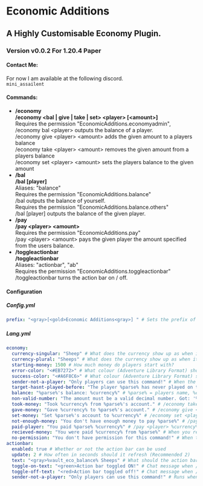 # Economic Additions
## A Highly Customisable Economy Plugin.
### Version v0.0.2 For 1.20.4 Paper

#### Contact Me:
For now I am available at the following discord. \
`mini_assailent`

#### Commands:
 
* **/economy** \
**/economy <bal | give | take | set> \<player> \[\<amount>]** \
Requires the permission "EconomicAdditions.economyadmin", \
/economy bal \<player> outputs the balance of a player. \
/economy give \<player> \<amount> adds the given amount to a players balance \
/economy take \<player> \<amount> removes the given amount from a players balance \
/economy set \<player> \<amount> sets the players balance to the given amount
* **/bal** \
**/bal [player]** \
Aliases: "balance"\
Requires the permission "EconomicAdditions.balance" \
/bal outputs the balance of yourself. \
Requires the permission "EconomicAdditions.balance.others" \
/bal \[player] outputs the balance of the given player.
* **/pay** \
**/pay \<player> \<amount>** \
Requires the permission "EconomicAdditions.pay" \
/pay \<player> \<amount> pays the given player the amount specified from the users balance.
* **/toggleactionbar** \
**/toggleactionbar** \
Aliases: "actionbar", "ab" \
Requires the permission "EconomicAdditions.toggleactionbar" \
/toggleactionbar turns the action bar on / off.

#### Configuration

##### Config.yml
```yml
prefix: "<gray>[<gold>Economic Additions<gray>] " # Sets the prefix of messages sent by the plugin.
```

##### Lang.yml
```yaml
economy:
  currency-singular: "Sheep" # What does the currency show up as when its singular e.g. "1 Sheep"
  currency-plural: "Sheeps" # What does the currency show up as when its plural e.g. "120 Sheeps"
  starting-money: 1500 # How much money do players start with?
  error-color: "<#EB7272>" # What colour (Adventure Library Format) should error messages appear as.
  success-color: "<#A6F8C6>" # What colour (Adventure Library Format) should successful messages appear as.
  sender-not-a-player: "Only players can use this command!" # When the command sender is not a player!
  target-hasnt-played-before: "The player %parse% has never played on this server before!" # When the target has not played before!
  balance: "%parse%'s balance: %currency%" # %parse% = players name, %currency% = their balance. e.g. "1 Sheep"
  non-valid-number: "The amount must be a valid decimal number. Got: '%parse%'." # Non valid number error message
  took-money: "Took %currency% from %parse%'s account." # /economy take <player> <amount> %currency% = amount e.g. "10 Sheeps" %parse% = players name
  gave-money: "Gave %currency% to %parse%'s account." # /economy give <player> <amount> %currency% = amount e.g. "10 Sheeps" %parse% = players name
  set-money: "Set %parse%'s account to %currency%" # /economy set <player> <amount> %currency% = amount e.g. "10 Sheeps" %parse% = players name
  not-enough-money: "You don't have enough money to pay %parse%" # /pay <player> Error message when player doesnt have enough money to pay target.
  paid-player: "You paid %parse% %currency%" # /pay <player> %currency% = amount e.g. "10 Sheeps" %parse% = players name
  recieved-money: "You were paid %currency% from %parse%" # When you recieve money from a /pay <player> run command by another player %currency% = amount e.g. "10 Sheeps" %parse% = players name
  no-permission: "You don't have permission for this command!" # When the player has no permission!
actionbar:
  enabled: true # Whether or not the action bar can be used
  update: 2 # How often in seconds should it refresh (Recommended 2)
  text: "<gray>%vault_eco_balance% Sheeps" # What should the action bar display, (Colours in Adventure Library Format) (%placeholders% in PlaceholderAPI format, May require /papi ecloud download vault)
  toggle-on-text: "<green>Action bar toggled ON!" # Chat message when /toggleactionbar turns the action bar on.
  toggle-off-text: "<red>Action bar toggled off!" # Chat message when /toggleactionbar turns the action bar off.
  sender-not-a-player: "Only players can use this command!" # Runs when the sender of the command is not a player!
```